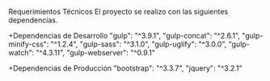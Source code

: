 Requerimientos Técnicos
El proyecto se realizo con las siguientes dependencias. 

+Dependencias de Desarrollo
	"gulp": "^3.9.1",
    "gulp-concat": "^2.6.1",
    "gulp-minify-css": "^1.2.4",
    "gulp-sass": "^3.1.0",
    "gulp-uglify": "^3.0.0",
    "gulp-watch": "^4.3.11",
    "gulp-webserver": "^0.9.1"

+Dependencias de Producción
    "bootstrap": "^3.3.7",
    "jquery": "^3.2.1"